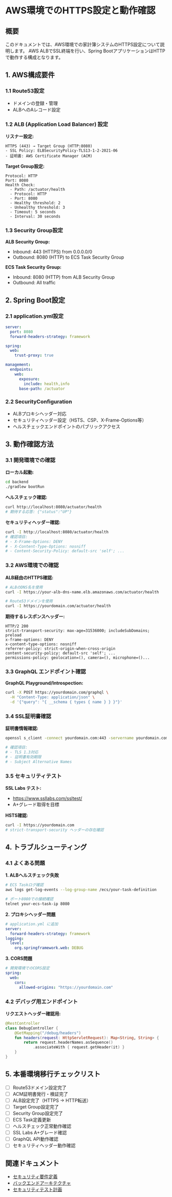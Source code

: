 # AWS環境でのHTTPS設定と動作確認

## 概要

このドキュメントでは、AWS環境での家計簿システムのHTTPS設定について説明します。
AWS ALBでSSL終端を行い、Spring BootアプリケーションはHTTPで動作する構成となります。

## 1. AWS構成要件

### 1.1 Route53設定
- ドメインの登録・管理
- ALBへのAレコード設定

### 1.2 ALB (Application Load Balancer) 設定

**リスナー設定:**
```
HTTPS (443) → Target Group (HTTP:8080)
- SSL Policy: ELBSecurityPolicy-TLS13-1-2-2021-06
- 証明書: AWS Certificate Manager (ACM)
```

**Target Group設定:**
```
Protocol: HTTP
Port: 8080
Health Check:
  - Path: /actuator/health  
  - Protocol: HTTP
  - Port: 8080
  - Healthy threshold: 2
  - Unhealthy threshold: 3
  - Timeout: 5 seconds
  - Interval: 30 seconds
```

### 1.3 Security Group設定

**ALB Security Group:**
- Inbound: 443 (HTTPS) from 0.0.0.0/0
- Outbound: 8080 (HTTP) to ECS Task Security Group

**ECS Task Security Group:**
- Inbound: 8080 (HTTP) from ALB Security Group
- Outbound: All traffic

## 2. Spring Boot設定

### 2.1 application.yml設定

```yaml
server:
  port: 8080
  forward-headers-strategy: framework

spring:
  web:
    trust-proxy: true

management:
  endpoints:
    web:
      exposure:
        include: health,info
      base-path: /actuator
```

### 2.2 SecurityConfiguration

- ALBプロキシヘッダー対応
- セキュリティヘッダー設定（HSTS、CSP、X-Frame-Options等）
- ヘルスチェックエンドポイントのパブリックアクセス

## 3. 動作確認方法

### 3.1 開発環境での確認

**ローカル起動:**
```bash
cd backend
./gradlew bootRun
```

**ヘルスチェック確認:**
```bash
curl http://localhost:8080/actuator/health
# 期待する応答: {"status":"UP"}
```

**セキュリティヘッダー確認:**
```bash
curl -I http://localhost:8080/actuator/health
# 確認項目:
# - X-Frame-Options: DENY
# - X-Content-Type-Options: nosniff
# - Content-Security-Policy: default-src 'self'; ...
```

### 3.2 AWS環境での確認

**ALB経由のHTTPS確認:**
```bash
# ALBのDNS名を使用
curl -I https://your-alb-dns-name.elb.amazonaws.com/actuator/health

# Route53ドメインを使用
curl -I https://yourdomain.com/actuator/health
```

**期待するレスポンスヘッダー:**
```
HTTP/2 200
strict-transport-security: max-age=31536000; includeSubDomains; preload
x-frame-options: DENY
x-content-type-options: nosniff
referrer-policy: strict-origin-when-cross-origin
content-security-policy: default-src 'self'; ...
permissions-policy: geolocation=(), camera=(), microphone=()...
```

### 3.3 GraphQL エンドポイント確認

**GraphQL Playground/Introspection:**
```bash
curl -X POST https://yourdomain.com/graphql \
  -H "Content-Type: application/json" \
  -d '{"query": "{ __schema { types { name } } }"}'
```

### 3.4 SSL証明書確認

**証明書情報確認:**
```bash
openssl s_client -connect yourdomain.com:443 -servername yourdomain.com < /dev/null 2>/dev/null | openssl x509 -text -noout

# 確認項目:
# - TLS 1.3対応
# - 証明書有効期限
# - Subject Alternative Names
```

### 3.5 セキュリティテスト

**SSL Labs テスト:**
- https://www.ssllabs.com/ssltest/
- A+グレード取得を目標

**HSTS確認:**
```bash
curl -I https://yourdomain.com
# strict-transport-security ヘッダーの存在確認
```

## 4. トラブルシューティング

### 4.1 よくある問題

**1. ALBヘルスチェック失敗**
```bash
# ECS Taskログ確認
aws logs get-log-events --log-group-name /ecs/your-task-definition

# ポート8080での接続確認
telnet your-ecs-task-ip 8080
```

**2. プロキシヘッダー問題**
```yaml
# application.yml に追加
server:
  forward-headers-strategy: framework
logging:
  level:
    org.springframework.web: DEBUG
```

**3. CORS問題**
```yaml
# 開発環境でのCORS設定
spring:
  web:
    cors:
      allowed-origins: "https://yourdomain.com"
```

### 4.2 デバッグ用エンドポイント

**リクエストヘッダー確認用:**
```kotlin
@RestController
class DebugController {
    @GetMapping("/debug/headers")
    fun headers(request: HttpServletRequest): Map<String, String> {
        return request.headerNames.asSequence()
            .associateWith { request.getHeader(it) }
    }
}
```

## 5. 本番環境移行チェックリスト

- [ ] Route53ドメイン設定完了
- [ ] ACM証明書発行・検証完了
- [ ] ALB設定完了（HTTPS → HTTP転送）
- [ ] Target Group設定完了
- [ ] Security Group設定完了
- [ ] ECS Task定義更新
- [ ] ヘルスチェック正常動作確認
- [ ] SSL Labs A+グレード確認
- [ ] GraphQL API動作確認
- [ ] セキュリティヘッダー動作確認

## 関連ドキュメント

- [セキュリティ要件定義](../11_security/security-requirements.md)
- [バックエンドアーキテクチャ](../03_architecture/backend-architecture.md)
- [セキュリティテスト計画](../11_security/security-testing.md)